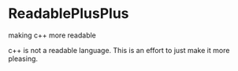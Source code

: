 ReadablePlusPlus
================

making c++ more readable

c++ is not a readable language. This is an effort to just make it more pleasing.
